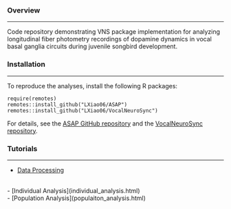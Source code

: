 ### Overview
------
Code repository demonstrating VNS package implementation for analyzing longitudinal fiber photometry recordings of dopamine dynamics in vocal basal ganglia circuits during juvenile songbird development.


### Installation
------
To reproduce the analyses, install the following R packages:
```{r, install_pkgs, eval = FALSE}
require(remotes)
remotes::install_github("LXiao06/ASAP")
remotes::install_github("LXiao06/VocalNeuroSync")
```
For details, see the [ASAP GitHub repository](https://github.com/LXiao06/ASAP) and the [VocalNeuroSync repository](https://github.com/LXiao06/VocalNeuroSync).

### Tutorials
------
- [Data Processing](data_processing.html)
<br />
- [Individual Analysis](individual_analysis.html)
<br />
- [Population Analysis](populaiton_analysis.html)

